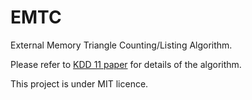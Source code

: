 EMTC
====

External Memory Triangle Counting/Listing Algorithm.

Please refer to [KDD 11 paper](http://dl.acm.org/citation.cfm?id=2020513) for details of the algorithm.

This project is under MIT licence. 
